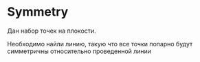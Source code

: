 # Symmetry

Дан набор точек на плокости. 

Необходимо найли линию, такую что 
все точки попарно будут симметричны 
относительно проведенной линии
